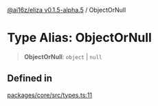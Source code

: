 [@ai16z/eliza v0.1.5-alpha.5](../index.md) / ObjectOrNull

# Type Alias: ObjectOrNull

> **ObjectOrNull**: `object` \| `null`

## Defined in

[packages/core/src/types.ts:11](https://github.com/roschler/eliza/blob/main/packages/core/src/types.ts#L11)
